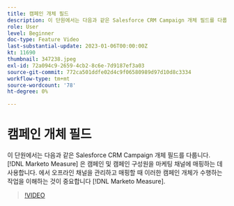 ```yaml
---
title: 캠페인 개체 필드
description: 이 단원에서는 다음과 같은 Salesforce CRM Campaign 개체 필드를 다룹니다. [!DNL Marketo Measure] 은 캠페인 및 캠페인 구성원을 마케팅 채널에 매핑하는 데 사용합니다. 에서 오프라인 채널을 관리하고 매핑할 때 이러한 캠페인 개체가 수행하는 작업을 이해하는 것이 중요합니다 [!DNL Marketo Measure].
role: User
level: Beginner
doc-type: Feature Video
last-substantial-update: 2023-01-06T00:00:00Z
kt: 11690
thumbnail: 347238.jpeg
exl-id: 72a094c9-2659-4cb2-8c6e-7d9187ef3a03
source-git-commit: 772ca501ddfe02d4c9f06580989d97d10d8c3334
workflow-type: tm+mt
source-wordcount: '78'
ht-degree: 0%

---
```


# 캠페인 개체 필드

이 단원에서는 다음과 같은 Salesforce CRM Campaign 개체 필드를 다룹니다. [!DNL Marketo Measure] 은 캠페인 및 캠페인 구성원을 마케팅 채널에 매핑하는 데 사용합니다. 에서 오프라인 채널을 관리하고 매핑할 때 이러한 캠페인 개체가 수행하는 작업을 이해하는 것이 중요합니다 [!DNL Marketo Measure].

>[!VIDEO](https://video.tv.adobe.com/v/347238/?quality=12&learn=on)
